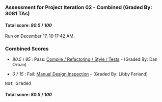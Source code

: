 ### Assessment for Project Iteration 02 - Combined (Graded By: 3081 TAs)

#### Total score: _80.5_ / _100_

Run on December 17, 10:17:42 AM.


### Combined Scores

+  _80.5_ / _85_ : Pass: [Compile / Refactoring / Style / Tests](PROJ_02_Automated_Assessment.md) - (Graded By: Dan Orban)



+  _0_ / _15_ : Fail: [Manual Design Inspection](PROJ_02_OverallDesign_Assessment.md) - (Graded By: Libby Ferland)

<pre>Not Graded
</pre>



#### Total score: _80.5_ / _100_

